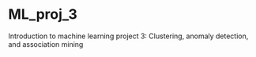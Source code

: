 # ML_proj_3
Introduction to machine learning project 3: Clustering, anomaly detection, and association mining
